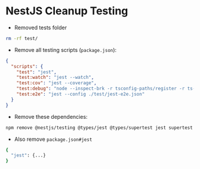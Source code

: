 # NestJS Cleanup Testing

- Removed tests folder

```sh
rm -rf test/
```

- Remove all testing scripts (`package.json`):

```json
{
  "scripts": {
    "test": "jest",
    "test:watch": "jest --watch",
    "test:cov": "jest --coverage",
    "test:debug": "node --inspect-brk -r tsconfig-paths/register -r ts-node/register node_modules/.bin/jest --runInBand",
    "test:e2e": "jest --config ./test/jest-e2e.json"
  }
}
```

- Remove these dependencies:

```sh
npm remove @nestjs/testing @types/jest @types/supertest jest supertest ts-jest typescript-eslint
```

- Also remove `package.json#jest`

```sh
{
  "jest": {...}
}
```
